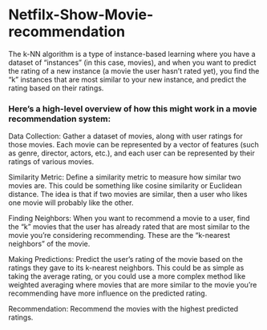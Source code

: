 # Netfilx-Show-Movie-recommendation

The k-NN algorithm is a type of instance-based learning where you have a dataset of “instances” (in this case, movies), and when you want to predict the rating of a new instance (a movie the user hasn’t rated yet), you find the “k” instances that are most similar to your new instance, and predict the rating based on their ratings.

### Here’s a high-level overview of how this might work in a movie recommendation system:

Data Collection: Gather a dataset of movies, along with user ratings for those movies. Each movie can be represented by a vector of features (such as genre, director, actors, etc.), and each user can be represented by their ratings of various movies.

Similarity Metric: Define a similarity metric to measure how similar two movies are. This could be something like cosine similarity or Euclidean distance. The idea is that if two movies are similar, then a user who likes one movie will probably like the other.

Finding Neighbors: When you want to recommend a movie to a user, find the “k” movies that the user has already rated that are most similar to the movie you’re considering recommending. These are the “k-nearest neighbors” of the movie.

Making Predictions: Predict the user’s rating of the movie based on the ratings they gave to its k-nearest neighbors. This could be as simple as taking the average rating, or you could use a more complex method like weighted averaging where movies that are more similar to the movie you’re recommending have more influence on the predicted rating.

Recommendation: Recommend the movies with the highest predicted ratings.
